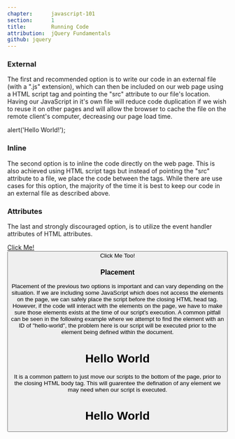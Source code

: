 ```yaml
---
chapter:      javascript-101
section:      1
title:        Running Code
attribution:  jQuery Fundamentals
github: jquery
---
```


### External

The first and recommended option is to write our code in an external file (with a ".js" extension), which can then be included on our web page using a HTML script tag and pointing the "src" attribute to our file's location. Having our JavaScript in it's own file will reduce code duplication if we wish to reuse it on other pages and will allow the browser to cache the file on the remote client's computer, decreasing our page load time.

<javascript caption="Saved in example.js.">
alert('Hello World!');
</javascript>

<javascript caption="Code is then included via the script tag src attribute.">
  <script type="text/javascript" src="/path/to/example.js"></script>
</javascript>

### Inline

The second option is to inline the code directly on the web page. This is also achieved using HTML script tags but instead of pointing the "src" attribute to a file, we place the code between the tags. While there are use cases for this option, the majority of the time it is best to keep our code in an external file as described above.

<javascript caption="Embed code directly on a web page using script tags.">
<script type="text/javascript">
  alert('Hello World!');
</script>
</javascript>

### Attributes

The last and strongly discouraged option, is to utilize the event handler attributes of HTML attributes.

<javascript caption="Inline code directly on HTML elements being clicked.">
<a href="javascript:alert('Hello World!');">Click Me!</a>
<button onClick="alert('Good Bye World');">Click Me Too!</a>
</javascript>

### Placement

Placement of the previous two options is important and can vary depending on the situation. If we are including some JavaScript which does not access the elements on the page, we can safely place the script before the closing HTML head tag. However, if the code will interact with the elements on the page, we have to make sure those elements exists at the time of our script's execution. A common pitfall can be seen in the following example where we attempt to find the element with an ID of "hello-world", the problem here is our script will be executed prior to the element being defined within the document.

<javascript caption="Attempting to access an element too early will have unexpected results.">
<!DOCTYPE html>
<html>
<head>
<script type="text/javascript">
    var title = document.getElementById('hello-world');
    console.log(title);
</script>
</head>
<body>
<h1 id="hello-world">Hello World</h1>
</body>
</html>
</javascript>

It is a common pattern to just move our scripts to the bottom of the page, prior to the closing HTML body tag. This will guarentee the defination of any element we may need when our script is executed.

<javascript caption="Moving our script to the bottom of the page will make sure the element exists.">
<!DOCTYPE html>
<html>
<head>
</head>
<body>
<h1 id="hello-world">Hello World</h1>
<script type="text/javascript">
    var title = document.getElementById('hello-world');
    console.log(title);
</script>
</body>
</html>
</javascript>







